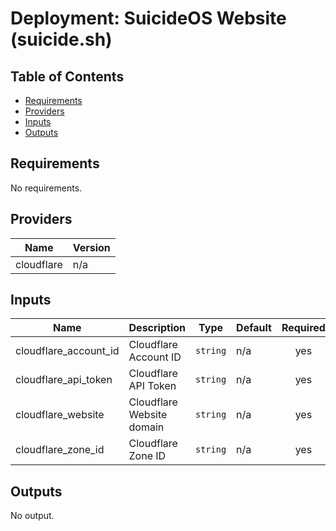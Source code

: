 # Deployment: SuicideOS Website (suicide.sh) <!-- omit in toc -->

## Table of Contents <!-- omit in toc -->

- [Requirements](#requirements)
- [Providers](#providers)
- [Inputs](#inputs)
- [Outputs](#outputs)

<!--- BEGIN_TF_DOCS --->
## Requirements

No requirements.

## Providers

| Name | Version |
|------|---------|
| cloudflare | n/a |

## Inputs

| Name | Description | Type | Default | Required |
|------|-------------|------|---------|:--------:|
| cloudflare\_account\_id | Cloudflare Account ID | `string` | n/a | yes |
| cloudflare\_api\_token | Cloudflare API Token | `string` | n/a | yes |
| cloudflare\_website | Cloudflare Website domain | `string` | n/a | yes |
| cloudflare\_zone\_id | Cloudflare Zone ID | `string` | n/a | yes |

## Outputs

No output.

<!--- END_TF_DOCS --->
